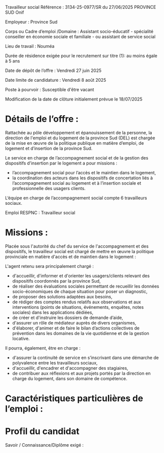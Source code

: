 
Travailleur social
Référence : 3134-25-0977/SR du 27/06/2025
PROVINCE SUD
Onif

Employeur : Province Sud

Corps ou Cadre d’emploi /Domaine : Assistant socio-éducatif - spécialité conseiller en économie sociale et familiale - ou assistant de service social

Lieu de travail : Nouméa

Durée de résidence exigée pour le recrutement sur titre (1): au moins égale à 5 ans

Date de dépôt de l’offre : Vendredi 27 juin 2025

Date limite de candidature : Vendredi 8 août 2025

Poste à pourvoir : Susceptible d'être vacant

Modification de la date de clôture initialement prévue le 18/07/2025

# Détails de l’offre :

Rattachée au pôle développement et épanouissement de la personne, la direction de l'emploi et du logement de la province Sud (DEL) est chargée de la mise en œuvre de la politique publique en matière d’emploi, de logement et d’insertion de la province Sud.

Le service en charge de l’accompagnement social et de la gestion des dispositifs d’insertion par le logement a pour missions :

- l’accompagnement social pour l’accès et le maintien dans le logement,
- la coordination des acteurs dans les dispositifs de concertation liés à l’accompagnement social au logement et à l’insertion sociale et professionnelle des usagers clients.

L‘équipe en charge de l’accompagnement social compte 6 travailleurs sociaux.

Emploi RESPNC : Travailleur social

# Missions :

Placée sous l'autorité du chef du service de l'accompagnement et des dispositifs, le travailleur social est chargé de mettre en œuvre la politique provinciale en matière d'accès et de maintien dans le logement :

L'agent retenu sera principalement chargé :

- d'accueillir, d'informer et d'orienter les usagers/clients relevant des dispositifs coordonnés par la province Sud,
- de réaliser des évaluations sociales permettant de recueillir les données socio-économiques de chaque situation pour poser un diagnostic,
- de proposer des solutions adaptées aux besoins,
- de rédiger des comptes rendus relatifs aux observations et aux interventions (points de situations, événements, enquêtes, notes sociales) dans les applications dédiées,
- de créer et d'instruire les dossiers de demande d’aide,
- d'assurer un rôle de médiateur auprès de divers organismes,
- d'élaborer, d'animer et de faire le bilan d’actions collectives de prévention dans les domaines de la vie quotidienne et de la gestion locative.

Il pourra, également, être en charge :

- d'assurer la continuité de service en s’inscrivant dans une démarche de polyvalence entre les travailleurs sociaux,
- d'accueillir, d'encadrer et d'accompagner des stagiaires,
- de contribuer aux réflexions et aux projets portés par la direction en charge du logement, dans son domaine de compétence.

# Caractéristiques particulières de l’emploi :

# Profil du candidat

Savoir / Connaissance/Diplôme exigé :